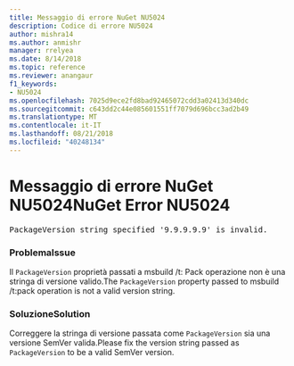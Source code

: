 ```yaml
---
title: Messaggio di errore NuGet NU5024
description: Codice di errore NU5024
author: mishra14
ms.author: anmishr
manager: rrelyea
ms.date: 8/14/2018
ms.topic: reference
ms.reviewer: anangaur
f1_keywords:
- NU5024
ms.openlocfilehash: 7025d9ece2fd8bad92465072cdd3a02413d340dc
ms.sourcegitcommit: c643dd2c44e085601551ff7079d696bcc3ad2b49
ms.translationtype: MT
ms.contentlocale: it-IT
ms.lasthandoff: 08/21/2018
ms.locfileid: "40248134"
---
```

# <a name="nuget-error-nu5024"></a><span data-ttu-id="c91bb-103">Messaggio di errore NuGet NU5024</span><span class="sxs-lookup"><span data-stu-id="c91bb-103">NuGet Error NU5024</span></span>
<pre>PackageVersion string specified '9.9.9.9.9' is invalid.</pre>

### <a name="issue"></a><span data-ttu-id="c91bb-104">Problema</span><span class="sxs-lookup"><span data-stu-id="c91bb-104">Issue</span></span>

<span data-ttu-id="c91bb-105">Il `PackageVersion` proprietà passati a msbuild /t: Pack operazione non è una stringa di versione valido.</span><span class="sxs-lookup"><span data-stu-id="c91bb-105">The `PackageVersion` property passed to msbuild /t:pack operation is not a valid version string.</span></span>


### <a name="solution"></a><span data-ttu-id="c91bb-106">Soluzione</span><span class="sxs-lookup"><span data-stu-id="c91bb-106">Solution</span></span>

<span data-ttu-id="c91bb-107">Correggere la stringa di versione passata come `PackageVersion` sia una versione SemVer valida.</span><span class="sxs-lookup"><span data-stu-id="c91bb-107">Please fix the version string passed as `PackageVersion` to be a valid SemVer version.</span></span>

